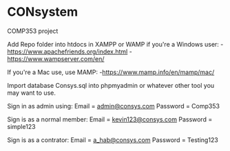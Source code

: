 # CONsystem
COMP353 project

Add Repo folder into htdocs in XAMPP or WAMP if you're a Windows user:
-https://www.apachefriends.org/index.html
-https://www.wampserver.com/en/

If you're a Mac use, use MAMP:
-https://www.mamp.info/en/mamp/mac/

Import database Consys.sql into phpmyadmin or whatever other tool you may want to use.

Sign in as admin using:
Email = admin@consys.com
Password = Comp353

Sign is as a normal member:
Email = kevin123@consys.com
Password = simple123

Sign is as a contrator:
Email = a_hab@consys.com
Password = Testing123

